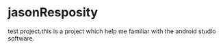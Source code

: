 # jasonResposity
test project.this is a project which help me familiar with the android studio software.
